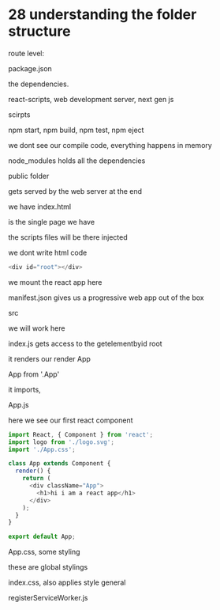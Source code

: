 # 28 understanding the folder structure

route level:

package.json

the dependencies.

react-scripts, web development server, next gen js

scirpts

npm start, npm build, npm test, npm eject

we dont see our compile code, everything happens in memory

node_modules holds all the dependencies

public folder

gets served by the web server at the end

we have index.html

is the single page we have

the scripts files will be there injected

we dont write html code

```js
<div id="root"></div>
```
we mount the react app here

manifest.json gives us a progressive web app out of the box

src

we will work here

index.js gets access to the getelementbyid root

it renders our render App

App from '.App'

it imports,

App.js

here we see our first react component


```js
import React, { Component } from 'react';
import logo from './logo.svg';
import './App.css';

class App extends Component {
  render() {
    return (
      <div className="App">
        <h1>hi i am a react app</h1>
      </div>
    );
  }
}

export default App;
```

App.css, some styling

these are global stylings

index.css, also applies style general

registerServiceWorker.js
































